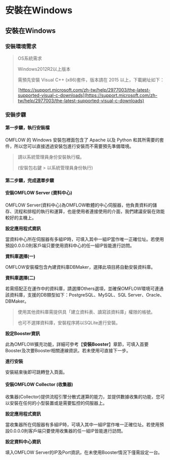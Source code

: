 # 安裝在Windows

## 安裝在Windows

### 安裝環境需求

> OS系統需求
>
> Windows2012R2以上版本
>
> 需預先安裝 Visual C++ (x86)套件，版本請在 2015 以上，下載網址如下：
>
> [https://support.microsoft.com/zh-tw/help/2977003/the-latest-supported-visual-c-downloads](https://support.microsoft.com/zh-tw/help/2977003/the-latest-supported-visual-c-downloads)

### 安裝步驟

#### 第一步驟，執行安裝檔

OMFLOW 的 Windows 安裝包裡面包含了 Apache 以及 Python 和其所需要的套件，所以您可以直接透過安裝包進行安裝而不需要預先準備環境。

> 請以系統管理員身份安裝執行檔。
>
> (安裝包右鍵 > 以系統管理員身份執行)

#### 第二步驟，完成選單步驟

#### 安裝OMFLOW Server (資料中心)

OMFLOW Server(資料中心)為OMFLOW軟體的中心伺服器，他負責資料的儲存、流程和排程的執行和運算，也是使用者連接使用的介面，我們建議安裝在效能較好的主機上。

**設定應用程式資訊**

當資料中心所在伺服器有多組IP時，可填入其中一組IP當作唯一正確位址。若使用預設0.0.0.0則客戶端只要使用資料中心的任一組IP皆能進行訪問。

**資料庫選擇(一)**

OMFLOW安裝檔包含內建資料庫DBMaker，選擇此項目將自動安裝資料庫。

**資料庫選擇(二)**

若需搭配正在運作中的資料庫，請選擇Others選項，並確保OMFLOW環境可連通該資料庫，支援的DB類型如下：PostgreSQL、MySQL、SQL Server、Oracle、DBMaker。

> 使用其他資料庫需提供具「建立資料表、讀寫該資料庫」權限的帳號。
>
> 也可不選擇資料庫，安裝程序將以SQLite進行安裝。

**設定Booster資訊**

此為OMFLOW擴充功能，詳細可參考【**安裝Booster**】章節，可填入首要Booster及次要Booster相關連線資訊，若未使用可直接下一步。

**進行安裝**

安裝結束後即可跳轉登入頁面。

#### 安裝OMFLOW Collector (收集器)

收集器(Collector)提供流程引擎分散式運算的能力，並提供數據收集的功能，您可以安裝在任何的小型裝置或是需要監控的伺服器上。

**設定應用程式資訊**

當收集器所在伺服器有多組IP時，可填入其中一組IP當作唯一正確位址。若使用預設0.0.0.0則客戶端只要使用收集器的任一組IP皆能進行訪問。

**設定資料中心資訊**

填入OMFLOW Server的IP及Port資訊，在未使用Booster情況下僅需設定一台。
